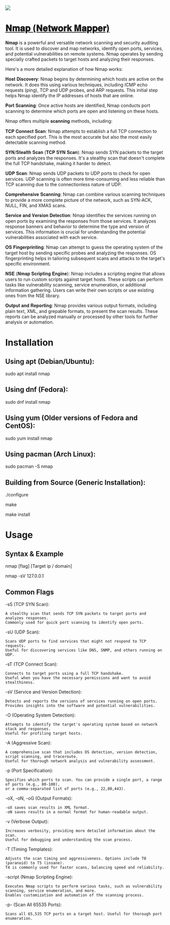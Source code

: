 <img src="https://raw.githubusercontent.com/Naman-Devnani/HPTI-SEP-2023/main/Tools/Nmap/nmap.png">
<h1><a href="https://github.com/nmap/nmap">𝐍𝐦𝐚𝐩 (𝐍𝐞𝐭𝐰𝐨𝐫𝐤 𝐌𝐚𝐩𝐩𝐞𝐫)</a></h1>

𝐍𝐦𝐚𝐩 is a powerful and versatile network scanning and security auditing tool.
It is used to discover and map networks, identify open ports, services, and potential vulnerabilities on remote systems.
Nmap operates by sending specially crafted packets to target hosts and analyzing their responses.

Here's a more detailed explanation of how Nmap works:

𝐇𝐨𝐬𝐭 𝐃𝐢𝐬𝐜𝐨𝐯𝐞𝐫𝐲: Nmap begins by determining which hosts are active on the network. 
It does this using various techniques, including ICMP echo requests (ping), TCP and UDP probes, and ARP requests. 
This initial step helps Nmap identify the IP addresses of hosts that are online.

𝐏𝐨𝐫𝐭 𝐒𝐜𝐚𝐧𝐧𝐢𝐧𝐠: Once active hosts are identified, 
Nmap conducts port scanning to determine which ports are open and listening on these hosts. 

Nmap offers multiple 𝐬𝐜𝐚𝐧𝐧𝐢𝐧𝐠 methods, including:

  𝐓𝐂𝐏 𝐂𝐨𝐧𝐧𝐞𝐜𝐭 𝐒𝐜𝐚𝐧: Nmap attempts to establish a full TCP connection to each specified port. 
  This is the most accurate but also the most easily detectable scanning method.

  𝐒𝐘𝐍/𝐒𝐭𝐞𝐚𝐥𝐭𝐡 𝐒𝐜𝐚𝐧 (𝐓𝐂𝐏 𝐒𝐘𝐍 𝐒𝐜𝐚𝐧): Nmap sends SYN packets to the target ports and analyzes the responses. 
  It's a stealthy scan that doesn't complete the full TCP handshake, making it harder to detect.

  𝐔𝐃𝐏 𝐒𝐜𝐚𝐧: Nmap sends UDP packets to UDP ports to check for open services. 
  UDP scanning is often more time-consuming and less reliable than TCP scanning due to the connectionless nature of UDP.

  𝐂𝐨𝐦𝐩𝐫𝐞𝐡𝐞𝐧𝐬𝐢𝐯𝐞 𝐒𝐜𝐚𝐧𝐧𝐢𝐧𝐠: Nmap can combine various scanning techniques to provide a more complete picture of the network, 
  such as SYN-ACK, NULL, FIN, and XMAS scans.

𝐒𝐞𝐫𝐯𝐢𝐜𝐞 𝐚𝐧𝐝 𝐕𝐞𝐫𝐬𝐢𝐨𝐧 𝐃𝐞𝐭𝐞𝐜𝐭𝐢𝐨𝐧: Nmap identifies the services running on open ports by examining the responses from those services. 
It analyzes response banners and behavior to determine the type and version of services. 
This information is crucial for understanding the potential vulnerabilities associated with each service.

𝐎𝐒 𝐅𝐢𝐧𝐠𝐞𝐫𝐩𝐫𝐢𝐧𝐭𝐢𝐧𝐠: Nmap can attempt to guess the operating system of the target host by sending specific probes and analyzing the responses. 
OS fingerprinting helps in tailoring subsequent scans and attacks to the target's specific environment.

𝐍𝐒𝐄 (𝐍𝐦𝐚𝐩 𝐒𝐜𝐫𝐢𝐩𝐭𝐢𝐧𝐠 𝐄𝐧𝐠𝐢𝐧𝐞): Nmap includes a scripting engine that allows users to run custom scripts against target hosts. 
These scripts can perform tasks like vulnerability scanning, service enumeration, or additional information gathering. 
Users can write their own scripts or use existing ones from the NSE library.

𝐎𝐮𝐭𝐩𝐮𝐭 𝐚𝐧𝐝 𝐑𝐞𝐩𝐨𝐫𝐭𝐢𝐧𝐠: Nmap provides various output formats, including plain text, XML, and grepable formats, 
to present the scan results. These reports can be analyzed manually or processed by other tools for further analysis or automation.

<h1>Installation</h1>

<h2>Using apt (Debian/Ubuntu):</h2>

  sudo apt install nmap

<h2>Using dnf (Fedora):</h2>

  sudo dnf install nmap
  
<h2>Using yum (Older versions of Fedora and CentOS):</h2>

  sudo yum install nmap

<h2>Using pacman (Arch Linux):</h2>

  sudo pacman -S nmap

<h2>Building from Source (Generic Installation):</h2>

  ./configure
  
  make

  make install

<h1>Usage</h1>

<h2>Syntax & Example</h2>

  nmap [flag] [Target ip / domain]

  nmap -sV 127.0.0.1

<h2>Common Flags</h2>

  -sS (TCP SYN Scan):

    A stealthy scan that sends TCP SYN packets to target ports and analyzes responses.
    Commonly used for quick port scanning to identify open ports.

  -sU (UDP Scan):

    Scans UDP ports to find services that might not respond to TCP requests.
    Useful for discovering services like DNS, SNMP, and others running on UDP.
  
  -sT (TCP Connect Scan):

    Connects to target ports using a full TCP handshake.
    Useful when you have the necessary permissions and want to avoid stealthiness.

  -sV (Service and Version Detection):

    Detects and reports the versions of services running on open ports.
    Provides insights into the software and potential vulnerabilities.

  -O (Operating System Detection):

    Attempts to identify the target's operating system based on network stack and responses.
    Useful for profiling target hosts.

  -A (Aggressive Scan):

    A comprehensive scan that includes OS detection, version detection, script scanning, and traceroute.
    Useful for thorough network analysis and vulnerability assessment.

  -p (Port Specification):

    Specifies which ports to scan. You can provide a single port, a range of ports (e.g., 80-100),
    or a comma-separated list of ports (e.g., 22,80,443).

  -oX, -oN, -oG (Output Formats):

    -oX saves scan results in XML format.
    -oN saves results in a normal format for human-readable output.

  -v (Verbose Output):

    Increases verbosity, providing more detailed information about the scan.
    Useful for debugging and understanding the scan process.

  -T (Timing Templates):

    Adjusts the scan timing and aggressiveness. Options include T0 (paranoid) to T5 (insane).
    T4 is commonly used for faster scans, balancing speed and reliability.

  -script (Nmap Scripting Engine):

    Executes Nmap scripts to perform various tasks, such as vulnerability scanning, service enumeration, and more.
    Enables customization and automation of the scanning process.

  -p- (Scan All 65535 Ports):

    Scans all 65,535 TCP ports on a target host. Useful for thorough port enumeration.

  
  
